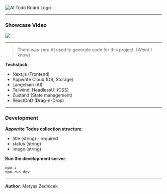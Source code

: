 ![AI Todo Board Logo](https://ai-todo-board.vercel.app/_next/image?url=%2F_next%2Fstatic%2Fmedia%2Fai-todo-board-logo.a55729eb.png&w=640&q=75)

---

### Showcase Video

[![](https://cdn.loom.com/sessions/thumbnails/c24d1bbb2c7f4091b0e5ca37381d9d9a-with-play.gif)](https://www.loom.com/share/c24d1bbb2c7f4091b0e5ca37381d9d9a)

---

> There was zero AI used to generate code for this project. (Weird I know)

**Techstack**:
- Next.js (Frontend)
- Appwrite Cloud (DB, Storage)
- Langchain (AI)
- Tailwind, HeadlessUI (CSS)
- Zustand (State management)
- ReactDnD (Drag-n-Drop)

---

### Development

**Appwrite Todos collection structure**:
- title (string) - required
- status (string)
- image (string)

**Run the development server**:

```bash
npm i
npm run dev
```

---

**Author**: Matyas Zednicek
